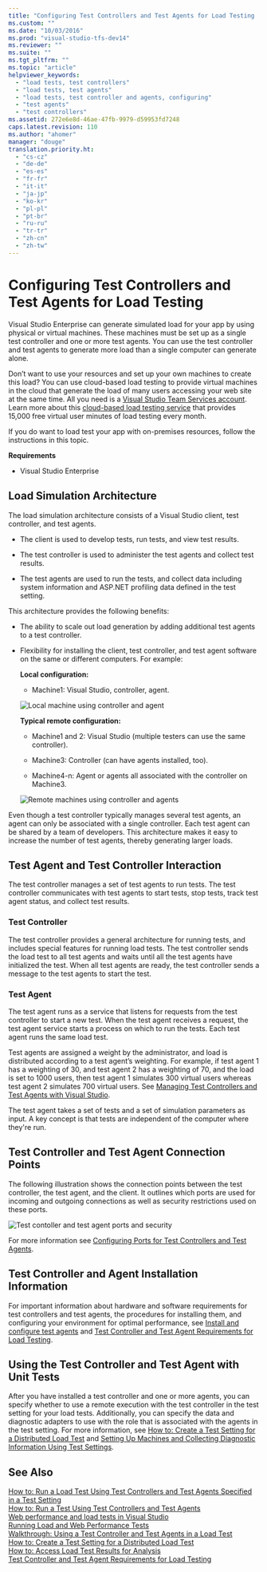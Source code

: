 ```yaml
---
title: "Configuring Test Controllers and Test Agents for Load Testing | Microsoft Docs"
ms.custom: ""
ms.date: "10/03/2016"
ms.prod: "visual-studio-tfs-dev14"
ms.reviewer: ""
ms.suite: ""
ms.tgt_pltfrm: ""
ms.topic: "article"
helpviewer_keywords: 
  - "load tests, test controllers"
  - "load tests, test agents"
  - "load tests, test controller and agents, configuring"
  - "test agents"
  - "test controllers"
ms.assetid: 272e6e8d-46ae-47fb-9979-d59953fd7248
caps.latest.revision: 110
ms.author: "ahomer"
manager: "douge"
translation.priority.ht: 
  - "cs-cz"
  - "de-de"
  - "es-es"
  - "fr-fr"
  - "it-it"
  - "ja-jp"
  - "ko-kr"
  - "pl-pl"
  - "pt-br"
  - "ru-ru"
  - "tr-tr"
  - "zh-cn"
  - "zh-tw"
---
```

# Configuring Test Controllers and Test Agents for Load Testing
Visual Studio Enterprise can generate simulated load for your app by using physical or virtual machines. These machines must be set up as a single test controller and one or more test agents. You can use the test controller and test agents to generate more load than a single computer can generate alone.  
  
 Don’t want to use your resources and set up your own machines to create this load? You can use cloud-based load testing to provide virtual machines in the cloud that generate the load of many users accessing your web site at the same time. All you need is a [Visual Studio Team Services account](http://go.microsoft.com/fwlink/?LinkId=307137). Learn more about this [cloud-based load testing service](http://go.microsoft.com/fwlink/?LinkID=317257) that provides 15,000 free virtual user minutes of load testing every month.  
  
 If you do want to load test your app with on-premises resources, follow the instructions in this topic.  
  
 **Requirements**  
  
-   Visual Studio Enterprise  
  
## Load Simulation Architecture  
 The load simulation architecture consists of a Visual Studio client, test controller, and test agents.  
  
-   The client is used to develop tests, run tests, and view test results.  
  
-   The test controller is used to administer the test agents and collect test results.  
  
-   The test agents are used to run the tests, and collect data including system information and ASP.NET profiling data defined in the test setting.  
  
 This architecture provides the following benefits:  
  
-   The ability to scale out load generation by adding additional test agents to a test controller.  
  
-   Flexibility for installing the client, test controller, and test agent software on the same or different computers. For example:  
  
     **Local configuration:**  
  
    -   Machine1: Visual Studio, controller, agent.  
  
     ![Local machine using controller and agent](../test/media/ltest_configa.png "LTest_ConfigA")  
  
     **Typical remote configuration:**  
  
    -   Machine1 and 2: Visual Studio (multiple testers can use the same controller).  
  
    -   Machine3: Controller (can have agents installed, too).  
  
    -   Machine4-n: Agent or agents all associated with the controller on Machine3.  
  
     ![Remote machines using controller and agents](../test/media/ltest_configb.png "LTest_ConfigB")  
  
 Even though a test controller typically manages several test agents, an agent can only be associated with a single controller. Each test agent can be shared by a team of developers. This architecture makes it easy to increase the number of test agents, thereby generating larger loads.  
  
## Test Agent and Test Controller Interaction  
 The test controller manages a set of test agents to run tests. The test controller communicates with test agents to start tests, stop tests, track test agent status, and collect test results.  
  
### Test Controller  
 The test controller provides a general architecture for running tests, and includes special features for running load tests. The test controller sends the load test to all test agents and waits until all the test agents have initialized the test. When all test agents are ready, the test controller sends a message to the test agents to start the test.  
  
### Test Agent  
 The test agent runs as a service that listens for requests from the test controller to start a new test. When the test agent receives a request, the test agent service starts a process on which to run the tests. Each test agent runs the same load test.  
  
 Test agents are assigned a weight by the administrator, and load is distributed according to a test agent’s weighting. For example, if test agent 1 has a weighting of 30, and test agent 2 has a weighting of 70, and the load is set to 1000 users, then test agent 1 simulates 300 virtual users whereas test agent 2 simulates 700 virtual users. See [Managing Test Controllers and Test Agents with Visual Studio](../test/managing-test-controllers-and-test-agents-with-visual-studio.md).  
  
 The test agent takes a set of tests and a set of simulation parameters as input. A key concept is that tests are independent of the computer where they're run.  
  
## Test Controller and Test Agent Connection Points  
 The following illustration shows the connection points between the test controller, the test agent, and the client. It outlines which ports are used for incoming and outgoing connections as well as security restrictions used on these ports.  
  
 ![Test contoller and test agent ports and security](../test/media/testcontrolleragentfirewall.png "TestControllerAgentFirewall")  
  
 For more information see [Configuring Ports for Test Controllers and Test Agents](../test/configuring-ports-for-test-controllers-and-test-agents.md).  
  
## Test Controller and Agent Installation Information  
 For important information about hardware and software requirements for test controllers and test agents, the procedures for installing them, and configuring your environment for optimal performance, see [Install and configure test agents](../test/install-and-configure-test-agents.md) and [Test Controller and Test Agent Requirements for Load Testing](../test/test-controller-and-test-agent-requirements-for-load-testing.md).  
  
## Using the Test Controller and Test Agent with Unit Tests  
 After you have installed a test controller and one or more agents, you can specify whether to use a remote execution with the test controller in the test setting for your load tests. Additionally, you can specify the data and diagnostic adapters to use with the role that is associated with the agents in the test setting. For more information, see [How to: Create a Test Setting for a Distributed Load Test](../test/how-to--create-a-test-setting-for-a-distributed-load-test.md) and [Setting Up Machines and Collecting Diagnostic Information Using Test Settings](../test/setting-up-machines-and-collecting-diagnostic-information-using-test-settings.md).  
  
## See Also  
 [How to: Run a Load Test Using Test Controllers and Test Agents Specified in a Test Setting](../test_notintoc/how-to--run-a-load-test-using-test-controllers-and-test-agents-specified-in-a-test-setting.md)   
 [How to: Run a Test Using Test Controllers and Test Agents](../test/how-to--run-a-test-using-test-controllers-and-test-agents.md)   
 [Web performance and load tests in Visual Studio](../test_notintoc/web-performance-and-load-tests-in-visual-studio.md)   
 [Running Load and Web Performance Tests](http://msdn.microsoft.com/en-us/a4fd686e-69ec-485d-a335-acf12348aa30)   
 [Walkthrough: Using a Test Controller and Test Agents in a Load Test](../test/walkthrough--using-a-test-controller-and-test-agents-in-a-load-test.md)   
 [How to: Create a Test Setting for a Distributed Load Test](../test/how-to--create-a-test-setting-for-a-distributed-load-test.md)   
 [How to: Access Load Test Results for Analysis](../test/how-to--access-load-test-results-for-analysis.md)   
 [Test Controller and Test Agent Requirements for Load Testing](../test/test-controller-and-test-agent-requirements-for-load-testing.md)